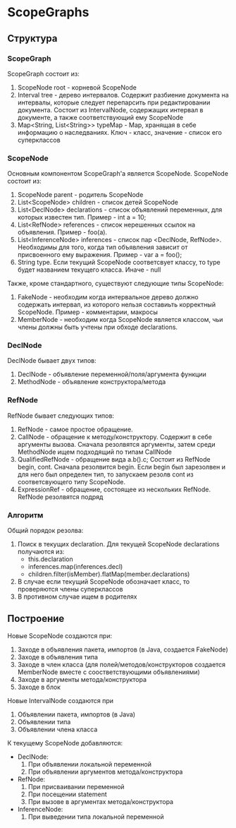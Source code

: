 # ScopeGraphs

## Структура

### ScopeGraph

ScopeGraph состоит из:

1. ScopeNode root - корневой ScopeNode
2. Interval tree - дерево интервалов. Содержит разбиение документа на интервалы, которые следует перепарсить при
   редактировании документа. Состоит из IntervalNode, содержащих интервал в документе, а также соответствующий ему
   ScopeNode
3. Map<String, List\<String\>> typeMap - Map, хранящая в себе информацию о наследваниях. Ключ - класс, значение - список
   его суперклассов

### ScopeNode

Основным компонентом ScopeGraph'а является ScopeNode. ScopeNode состоит из:

1. ScopeNode parent - родитель ScopeNode
2. List\<ScopeNode\> children - список детей ScopeNode
3. List\<DeclNode\> declarations - список объявлений переменных, для которых известен тип. Пример - int a = 10;
4. List\<RefNode\> references - список нерешенных ccылок на объявления. Пример - foo(a).
5. List\<InferenceNode\> inferences - список пар \<DeclNode, RefNode\>. Необходимы для того, когда тип объявления
   зависит от присвоенного ему выражения. Пример - var a = foo();
6. String type. Если текущий ScopeNode соответсвует классу, то type будет названием текущего класса. Иначе - null

Также, кроме стандартного, существуют следующие типы ScopeNode:

1. FakeNode - необходим когда интервальное дерево должно содержать интервал, из которого нельзя составиьть корректный
   ScopeNode. Пример - комментарии, макросы
2. MemberNode - необходим когда ScopeNode является классом, чьи члены должны быть учтены при обходе declarations.

### DeclNode

DeclNode бывает двух типов:

1. DeclNode - объявление переменной/поля/аргумента функции
2. MethodNode - объявление конструктора/метода

### RefNode

RefNode бывает следующих типов:

1. RefNode - самое простое обращение.
2. CallNode - обращение к методу/конструктору. Содержит в себе аргументы вызова. Сначала резолвятся аргументы, затем
   среди MethodNode ищем подходящий по типам
   CallNode
3. QualifiedRefNode - обращение вида a.b().c; Состоит из RefNode begin, cont. Сначала резолвится begin. Если begin был
   зарезолвен и для него был определен тип, то запускаем резолв cont из cooтветсвующего типу ScopeNode.
4. ExpressionRef - обращение, состоящее из нескольких RefNode. RefNode резолвятся подряд

### Алгоритм

Общий порядок резолва:

1. Поиск в текущих declaration. Для текущей ScopeNode declarations получаются из:
    * this.declaration
    * inferences.map(inferences.decl)
    * children.filter(isMember).flatMap(member.declarations)
2. В случае если текущий ScopeNode обозначает класс, то проверяются члены суперклассов
3. В противном случае ищем в родителях

## Построение

Новые ScopeNode создаются при:

1. Заходе в объявления пакета, импортов (в Java, создается FakeNode)
2. Заходе в объявления типа
3. Заходе в член класса (для полей/методов/конструкторов создается MemberNode вместе с соостветствующими объявлениями)
4. Заходе в аргументы метода/конструктора
5. Заходе в блок

Новые IntervalNode создаются при

1. Объявлении пакета, импортов (в Java)
2. Объявлении типа
3. Объявлении члена класса

К текущему ScopeNode добавляются:

* DeclNode:
    1. При объявлении локальной переменной
    2. При объявлении аргументов метода/конструктора
* RefNode:
    1. При присваивании переменной
    2. При посещении statement
    3. При вызове в аргументах метода/конструктора
* InferenceNode:
    1. При выведении типа локальной переменной